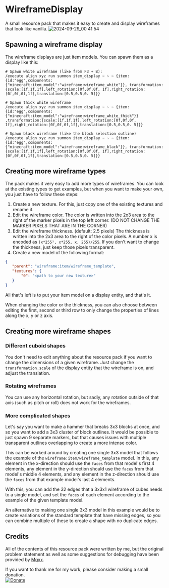 # WireframeDisplay
 A small resource pack that makes it easy to create and display wireframes that look like vanilla.
![2024-09-29_00 41 54](https://github.com/user-attachments/assets/c8f58cc7-d075-4c84-8fa7-8e612ae91fd5)

## Spawning a wireframe display
 The wireframe displays are just item models. You can spawn them as a display like this:

 ```
 # Spawn white wireframe (like from F3 + B):
 /execute align xyz run summon item_display ~ ~ ~ {item: {id:"egg",components: {"minecraft:item_model":"wireframe:wireframe_white"}}, transformation:{scale:[1f,1f,1f],left_rotation:[0f,0f,0f, 1f],right_rotation:[0f,0f,0f,1f],translation:[0.5,0.5,0. 5]}}
 
 # Spawn thick white wireframe
 /execute align xyz run summon item_display ~ ~ ~ {item: {id:"egg",components: {"minecraft:item_model":"wireframe:wireframe_white_thick"}} ,transformation:{scale:[1f,1f,1f],left_rotation:[0f,0f,0f, 1f],right_rotation:[0f,0f,0f,1f],translation:[0.5,0.5,0. 5]}}
 
 # Spawn black wireframe (like the block selection outline)
 /execute align xyz run summon item_display ~ ~ ~ {item: {id:"egg",components: {"minecraft:item_model":"wireframe:wireframe_black"}}, transformation:{scale:[1f,1f,1f],left_rotation:[0f,0f,0f, 1f],right_rotation:[0f,0f,0f,1f],translation:[0.5,0.5,0. 5]}}
 ```

## Creating more wireframe types
 The pack makes it very easy to add more types of wireframes. You can look at the existing types to get examples, but when you want to make your own, you just have to follow these steps:
 1. Create a new texture. For this, just copy one of the existing textures and rename it.
 2. Edit the wireframe color. The color is written into the 2x3 area to the right of the marker pixels in the top left corner. (DO NOT CHANGE THE MARKER PIXELS THAT ARE IN THE CORNER)
 3. Edit the wireframe thickness. (default: 2.5 pixels) The thickness is written into the 2x3 area to the right of the color pixels. A number x is encoded as `(x*255², x*255, x, 255)/255`. If you don't want to change the thickness, just keep those pixels transparent.
 4. Create a new model of the following format:
 ```json
 {
    "parent": "wireframe:item/wireframe_template",
    "textures": {
        "0": "<path to your new texture>"
    }
 }
 ```

 All that's left is to put your item model on a display entity, and that's it.

 When changing the color or the thickness, you can also choose between editing the first, second or third row to only change the properties of lines along the x, y or z axis.

## Creating more wireframe shapes
### Different cuboid shapes
 You don't need to edit anything about the resource pack if you want to change the dimensions of a given wireframe. Just change the `transformation.scale` of the display entity that the wireframe is on, and adjust the translation.

### Rotating wireframes
 You can use any horizontal rotation, but sadly, any rotation outside of that axis (such as pitch or roll) does not work for the wireframes.

### More complicated shapes
 Let's say you want to make a hammer that breaks 3x3 blocks at once, and so you want to add a 3x3 cluster of block outlines. It would be possible to just spawn 9 separate markers, but that causes issues with multiple transparent outlines overlapping to create a more intense color.

 This can be worked around by creating one single 3x3 model that follows the example of the `wireframe:item/wireframe_template` model. In this, any element in the x-direction should use the `faces` from that model's first 4 elements, any element in the y-direction should use the `faces` from that model's middle 4 elements, and any element in the z-direction should use the `faces` from that example model's last 4 elements.

 With this, you can add the 32 edges that a 3x3x1 wireframe of cubes needs to a single model, and set the `faces` of each element according to the example of the given template model.

 An alternative to making one single 3x3 model in this example would be to create variations of the standard template that have missing edges, so you can combine multiple of these to create a shape with no duplicate edges.

## Credits
 All of the contents of this resource pack were written by me, but the original problem statement as well as some suggestions for debugging have been provided by [Mqxx](https://github.com/Mqxx).

If you want to thank me for my work, please consider making a small donation.\
[![Donate](https://img.shields.io/badge/Donate-Ko--fi-green.svg)](https://ko-fi.com/halbfettkaese)
